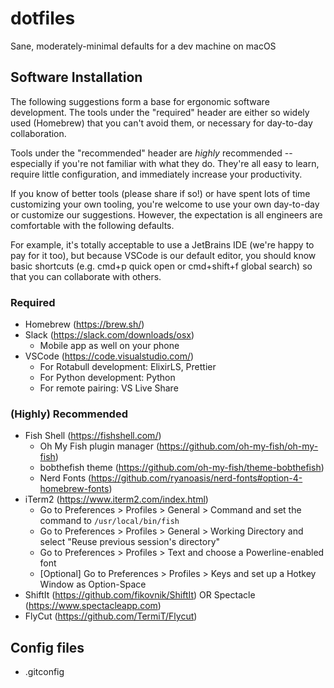 # dotfiles
Sane, moderately-minimal defaults for a dev machine on macOS

## Software Installation

The following suggestions form a base for ergonomic software development. The tools under the "required" header are either so widely used (Homebrew) that you can't avoid them, or necessary for day-to-day collaboration.

Tools under the "recommended" header are *highly* recommended -- especially if you're not familiar with what they do. They're all easy to learn, require little configuration, and immediately increase your productivity. 

If you know of better tools (please share if so!) or have spent lots of time customizing your own tooling, you're welcome to use your own day-to-day or customize our suggestions. However, the expectation is all engineers are comfortable with the following defaults.

For example, it's totally acceptable to use a JetBrains IDE (we're happy to pay for it too), but because VSCode is our default editor, you should know basic shortcuts (e.g. cmd+p quick open or cmd+shift+f global search) so that you can collaborate with others.

### Required

- Homebrew (https://brew.sh/)
- Slack (https://slack.com/downloads/osx) 
  - Mobile app as well on your phone
- VSCode (https://code.visualstudio.com/)
  - For Rotabull development: ElixirLS, Prettier
  - For Python development: Python
  - For remote pairing: VS Live Share
  
### (Highly) Recommended

- Fish Shell (https://fishshell.com/)
  - Oh My Fish plugin manager (https://github.com/oh-my-fish/oh-my-fish)
  - bobthefish theme (https://github.com/oh-my-fish/theme-bobthefish)
  - Nerd Fonts (https://github.com/ryanoasis/nerd-fonts#option-4-homebrew-fonts)
- iTerm2 (https://www.iterm2.com/index.html)
  - Go to Preferences > Profiles > General > Command and set the command to `/usr/local/bin/fish`
  - Go to Preferences > Profiles > General > Working Directory and select "Reuse previous session's directory"
  - Go to Preferences > Profiles > Text and choose a Powerline-enabled font
  - [Optional] Go to Preferences > Profiles > Keys and set up a Hotkey Window as Option-Space
- ShiftIt (https://github.com/fikovnik/ShiftIt) OR Spectacle (https://www.spectacleapp.com)
- FlyCut (https://github.com/TermiT/Flycut)

## Config files

- .gitconfig
